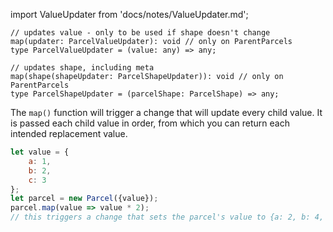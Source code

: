 import ValueUpdater from 'docs/notes/ValueUpdater.md';

```flow
// updates value - only to be used if shape doesn't change
map(updater: ParcelValueUpdater): void // only on ParentParcels
type ParcelValueUpdater = (value: any) => any;

// updates shape, including meta
map(shape(shapeUpdater: ParcelShapeUpdater)): void // only on ParentParcels
type ParcelShapeUpdater = (parcelShape: ParcelShape) => any;
```

The `map()` function will trigger a change that will update every child value. It is passed each child value in order, from which you can return each intended replacement value.

```js
let value = {
    a: 1,
    b: 2,
    c: 3
};
let parcel = new Parcel({value});
parcel.map(value => value * 2);
// this triggers a change that sets the parcel's value to {a: 2, b: 4, c: 6}
```

<ValueUpdater />
